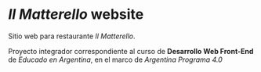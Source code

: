 # _Il Matterello_ website
Sitio web para restaurante _Il Matterello_.

Proyecto integrador correspondiente al curso de __Desarrollo Web Front-End__ de _Educado en Argentina_, en el marco de _Argentina Programa 4.0_

